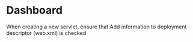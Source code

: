 # Dashboard
When creating a new servlet, ensure that Add information to deployment descriptor (web.xml) is checked